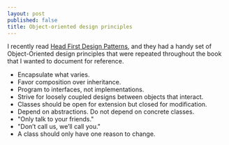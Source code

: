 ```yaml
---
layout: post
published: false
title: Object-oriented design principles
---
```

I recently read [Head First Design Patterns](http://www.amazon.com/Head-First-Design-Patterns-Freeman/dp/0596007124/ref=sr_1_1?ie=UTF8&qid=1426828085&sr=8-1&keywords=head+first+design+patterns), and they had a handy set of Object-Oriented design principles that were repeated throughout the book that I wanted to document for reference.

* Encapsulate what varies.
* Favor composition over inheritance.
* Program to interfaces, not implementations.
* Strive for loosely coupled designs between objects that interact.
* Classes should be open for extension but closed for modification.
* Depend on abstractions. Do not depend on concrete classes.
* "Only talk to your friends."
* "Don’t call us, we’ll call you."
* A class should only have one reason to change.
